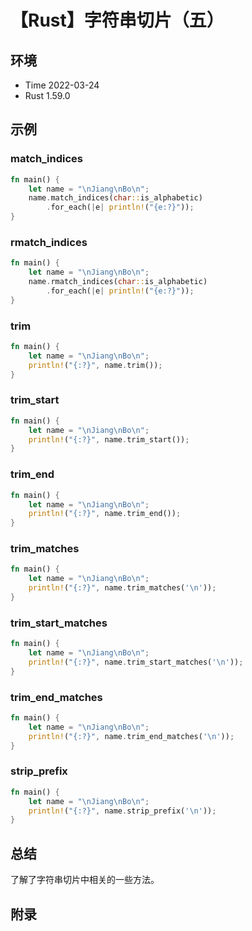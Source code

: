 # 【Rust】字符串切片（五）

## 环境

- Time 2022-03-24
- Rust 1.59.0

## 示例

### match_indices

```rust
fn main() {
    let name = "\nJiang\nBo\n";
    name.match_indices(char::is_alphabetic)
        .for_each(|e| println!("{e:?}"));
}
```

### rmatch_indices

```rust
fn main() {
    let name = "\nJiang\nBo\n";
    name.rmatch_indices(char::is_alphabetic)
        .for_each(|e| println!("{e:?}"));
}
```

### trim

```rust
fn main() {
    let name = "\nJiang\nBo\n";
    println!("{:?}", name.trim());
}
```

### trim_start

```rust
fn main() {
    let name = "\nJiang\nBo\n";
    println!("{:?}", name.trim_start());
}
```

### trim_end

```rust
fn main() {
    let name = "\nJiang\nBo\n";
    println!("{:?}", name.trim_end());
}
```

### trim_matches

```rust
fn main() {
    let name = "\nJiang\nBo\n";
    println!("{:?}", name.trim_matches('\n'));
}
```

### trim_start_matches

```rust
fn main() {
    let name = "\nJiang\nBo\n";
    println!("{:?}", name.trim_start_matches('\n'));
}
```

### trim_end_matches

```rust
fn main() {
    let name = "\nJiang\nBo\n";
    println!("{:?}", name.trim_end_matches('\n'));
}
```

### strip_prefix

```rust
fn main() {
    let name = "\nJiang\nBo\n";
    println!("{:?}", name.strip_prefix('\n'));
}
```

## 总结

了解了字符串切片中相关的一些方法。

## 附录
